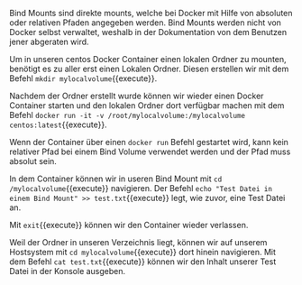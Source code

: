 Bind Mounts sind direkte mounts, welche bei Docker mit Hilfe von absoluten oder relativen Pfaden angegeben werden. Bind Mounts werden nicht von Docker selbst verwaltet, weshalb in der Dokumentation von dem Benutzen jener abgeraten wird.

Um in unseren centos Docker Container einen lokalen Ordner zu mounten, benötigt es zu aller erst einen Lokalen Ordner. Diesen erstellen wir mit dem Befehl `mkdir mylocalvolume`{{execute}}.

Nachdem der Ordner erstellt wurde können wir wieder einen Docker Container starten und den lokalen Ordner dort verfügbar machen mit dem Befehl `docker run -it -v /root/mylocalvolume:/mylocalvolume centos:latest`{{execute}}.

Wenn der Container über einen `docker run` Befehl gestartet wird, kann kein relativer Pfad bei einem Bind Volume verwendet werden und der Pfad muss absolut sein.

In dem Container können wir in useren Bind Mount mit `cd /mylocalvolume`{{execute}} navigieren. Der Befehl `echo "Test Datei in einem Bind Mount" >> test.txt`{{execute}} legt, wie zuvor, eine Test Datei an.

Mit `exit`{{execute}} können wir den Container wieder verlassen.

Weil der Ordner in unseren Verzeichnis liegt, können wir auf unserem Hostsystem mit `cd mylocalvolume`{{execute}} dort hinein navigieren. Mit dem Befehl `cat test.txt`{{execute}} können wir den Inhalt unserer Test Datei in der Konsole ausgeben.

